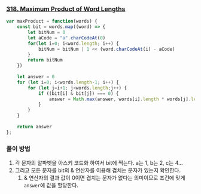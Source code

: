 ### [318. Maximum Product of Word Lengths](https://leetcode.com/problems/maximum-product-of-word-lengths)

```js
var maxProduct = function(words) {
    const bit = words.map((word) => {
        let bitNum = 0
        let aCode = "a".charCodeAt(0)
        for(let i=0; i<word.length; i++) {
            bitNum = bitNum | 1 << (word.charCodeAt(i) - aCode)
        }
        return bitNum
    })
    
    let answer = 0
    for (let i=0; i<words.length-1; i++) {
        for (let j=i+1; j<words.length;j++) {
            if ((bit[i] & bit[j]) === 0) {
                answer = Math.max(answer, words[i].length * words[j].length)  
            }
        }
    }
    
    return answer
};
```

### 풀이 방법

1. 각 문자의 알파벳을 아스키 코드화 하여서 bit에 찍는다. a는 1, b는 2, c는 4...
2. 그리고 모든 문자를 bit의 & 연산자를 이용해 겹치는 문자가 있는지 확인한다.
   1. & 연산자의 결과 값이 0이면 겹치는 문자가 없다는 의미이므로 조건에 맞게 `answer`에 값을 할당한다. 